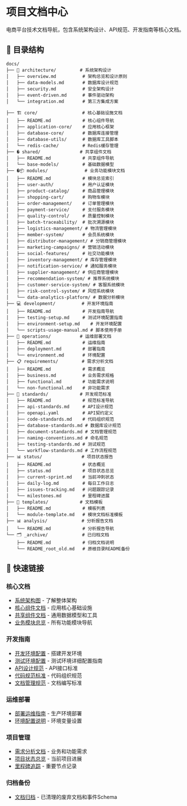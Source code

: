 # 项目文档中心

电商平台技术文档导航，包含系统架构设计、API规范、开发指南等核心文档。

## 📁 目录结构

```
docs/
├── 📐 architecture/         # 系统架构设计
│   ├── overview.md          # 架构总览和设计原则
│   ├── data-models.md       # 数据库设计规范
│   ├── security.md          # 安全架构设计
│   ├── event-driven.md      # 事件驱动架构
│   └── integration.md       # 第三方集成方案

├── 🏗️ core/                 # 核心基础设施文档
│   ├── README.md            # 核心组件导航
│   ├── application-core/    # 应用核心框架
│   ├── database-core/       # 数据库连接管理
│   ├── database-utils/      # 数据库工具脚本
│   └── redis-cache/         # Redis缓存管理
├── � shared/               # 共享组件文档
│   ├── README.md            # 共享组件导航
│   └── base-models/         # 基础数据模型
├── �📦 modules/              # 业务功能模块文档
│   ├── README.md            # 模块总览索引
│   ├── user-auth/           # 用户认证模块
│   ├── product-catalog/     # 商品管理模块
│   ├── shopping-cart/       # 购物车模块
│   ├── order-management/    # 订单管理模块
│   ├── payment-service/     # 支付服务模块
│   ├── quality-control/     # 质量控制模块
│   ├── batch-traceability/  # 批次溯源模块
│   ├── logistics-management/ # 物流管理模块
│   ├── member-system/       # 会员系统模块
│   ├── distributor-management/ # 分销商管理模块
│   ├── marketing-campaigns/ # 营销活动模块
│   ├── social-features/     # 社交功能模块
│   ├── inventory-management/ # 库存管理模块
│   ├── notification-service/ # 通知服务模块
│   ├── supplier-management/ # 供应商管理模块
│   ├── recommendation-system/ # 推荐系统模块
│   ├── customer-service-system/ # 客服系统模块
│   ├── risk-control-system/ # 风控系统模块
│   └── data-analytics-platform/ # 数据分析模块
├── 💻 development/          # 开发环境指南
│   ├── README.md            # 开发指南导航
│   ├── testing-setup.md     # 测试环境配置指南
│   ├── environment-setup.md    # 开发环境配置
│   └── scripts-usage-manual.md # 脚本使用手册
├── 🚀 operations/           # 运维部署文档
│   ├── README.md            # 运维指南
│   ├── deployment.md        # 部署指南
│   └── environment.md       # 环境配置
├── 📋 requirements/         # 需求分析文档
│   ├── README.md            # 需求概览
│   ├── business.md          # 业务需求规格
│   ├── functional.md        # 功能需求说明
│   └── non-functional.md    # 非功能需求
├── 📏 standards/            # 开发规范标准
│   ├── README.md            # 规范标准导航
│   ├── api-standards.md     # API设计规范
│   ├── openapi.yaml         # API契约定义
│   ├── code-standards.md    # 代码组织规范
│   ├── database-standards.md # 数据库设计规范
│   ├── document-standards.md # 文档管理规范
│   ├── naming-conventions.md # 命名规范
│   ├── testing-standards.md # 测试规范
│   └── workflow-standards.md # 工作流程规范
├── 📊 status/               # 项目状态报告
│   ├── README.md            # 状态概览
│   ├── status.md            # 项目状态总览
│   ├── current-sprint.md    # 当前冲刺状态
│   ├── daily-log.md         # 每日工作日志
│   ├── issues-tracking.md   # 问题跟踪记录
│   └── milestones.md        # 里程碑进展
├── 📝 templates/            # 文档模板
│   ├── README.md            # 模板列表
│   └── module-template.md   # 模块文档标准模板
├── 📊 analysis/             # 分析报告文档
│   └── README.md            # 分析报告导航
└── 🗂️ _archive/             # 已归档文档
    ├── README.md            # 归档文档说明
    └── README_root_old.md   # 原根目录README备份
```

## 🔗 快速链接

### 核心文档
- [系统架构图](architecture/overview.md) - 了解整体架构
- [核心组件文档](core/README.md) - 应用核心基础设施
- [共享组件文档](shared/README.md) - 通用数据模型和工具
- [业务模块总览](modules/README.md) - 所有功能模块导航

### 开发指南  
- [开发环境配置](development/README.md) - 搭建开发环境
- [测试环境配置](development/testing-setup.md) - 测试环境详细配置指南
- [API设计规范](standards/api-standards.md) - API接口标准
- [代码规范标准](standards/code-standards.md) - 代码组织规范
- [文档管理规范](standards/document-standards.md) - 文档编写标准

### 运维部署
- [部署运维指南](operations/README.md) - 生产环境部署
- [环境配置说明](operations/environment.md) - 环境变量设置

### 项目管理
- [需求分析文档](requirements/README.md) - 业务和功能需求
- [项目状态总览](status/README.md) - 当前项目进展
- [里程碑追踪](status/milestones.md) - 重要节点记录

### 归档备份
- [文档归档](_archive/README.md) - 已清理的废弃文档和事件Schema